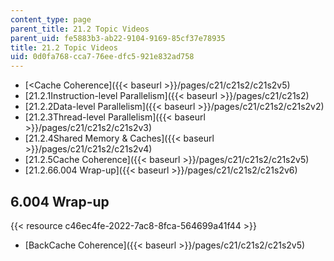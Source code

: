 ```yaml
---
content_type: page
parent_title: 21.2 Topic Videos
parent_uid: fe5883b3-ab22-9104-9169-85cf37e78935
title: 21.2 Topic Videos
uid: 0d0fa768-cca7-76ee-dfc5-921e832ad758
---
```


*   [<Cache Coherence]({{< baseurl >}}/pages/c21/c21s2/c21s2v5)
*   [21.2.1Instruction-level Parallelism]({{< baseurl >}}/pages/c21/c21s2)
*   [21.2.2Data-level Parallelism]({{< baseurl >}}/pages/c21/c21s2/c21s2v2)
*   [21.2.3Thread-level Parallelism]({{< baseurl >}}/pages/c21/c21s2/c21s2v3)
*   [21.2.4Shared Memory & Caches]({{< baseurl >}}/pages/c21/c21s2/c21s2v4)
*   [21.2.5Cache Coherence]({{< baseurl >}}/pages/c21/c21s2/c21s2v5)
*   [21.2.66.004 Wrap-up]({{< baseurl >}}/pages/c21/c21s2/c21s2v6)

6.004 Wrap-up
-------------

{{< resource c46ec4fe-2022-7ac8-8fca-564699a41f44 >}}

*   [BackCache Coherence]({{< baseurl >}}/pages/c21/c21s2/c21s2v5)